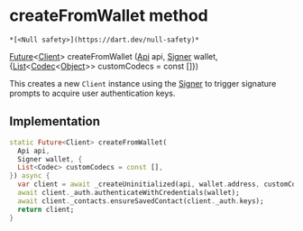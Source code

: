 


# createFromWallet method




    *[<Null safety>](https://dart.dev/null-safety)*




[Future](https://api.flutter.dev/flutter/dart-async/Future-class.html)&lt;[Client](././Client-class.md)> createFromWallet
([Api](././Api-class.md) api, [Signer](././Signer-class.md) wallet, {[List](https://api.flutter.dev/flutter/dart-core/List-class.html)&lt;[Codec](././Codec-class.md)&lt;[Object](https://api.flutter.dev/flutter/dart-core/Object-class.html)>> customCodecs = const []})





<p>This creates a new <code>Client</code> instance using the <a href="././Signer-class.md">Signer</a> to
trigger signature prompts to acquire user authentication keys.</p>



## Implementation

```dart
static Future<Client> createFromWallet(
  Api api,
  Signer wallet, {
  List<Codec> customCodecs = const [],
}) async {
  var client = await _createUninitialized(api, wallet.address, customCodecs);
  await client._auth.authenticateWithCredentials(wallet);
  await client._contacts.ensureSavedContact(client._auth.keys);
  return client;
}
```







